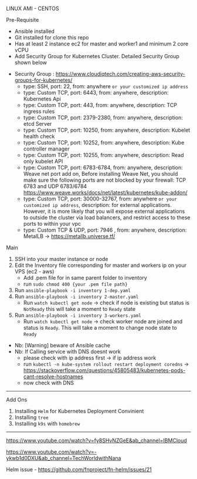 LINUX AMI - CENTOS

Pre-Requisite
- Ansible installed
- Git installed for clone this repo
- Has at least 2 instance ec2 for master and worker1 and minimum 2 core vCPU
- Add Security Group for Kubernetes Cluster. Detailed Security Group shown below

+ Security Group : https://www.cloudiqtech.com/creating-aws-security-groups-for-kubernetes/
    - type: SSH, port: 22, from: anywhere `or your customized ip address`
    - type: Custom TCP, port: 6443, from: anywhere, description: Kubernetes Api
    - type: Custom TCP, port: 443, from: anywhere, description: TCP ingress rules
    - type: Custom TCP, port: 2379-2380, from: anywhere, description: etcd Server
    - type: Custom TCP, port: 10250, from: anywhere, description: Kubelet health check
    - type: Custom TCP, port: 10252, from: anywhere, description: Kube controller manager
    - type: Custom TCP, port: 10255, from: anywhere, description: Read only kubelet API
    - type: Custom TCP, port: 6783-6784, from: anywhere, description: Weave net port add on, Before installing Weave Net, you should make sure the following ports are not blocked by your firewall: TCP 6783 and UDP 6783/6784 https://www.weave.works/docs/net/latest/kubernetes/kube-addon/
    - type: Custom TCP, port: 30000-32767, from: anywhere `or your customized ip address`, description: for external applications. However, it is more likely that you will expose external applications to outside the cluster via load balancers, and restrict access to these ports to within your vpc
    - type: Custom TCP & UDP, port: 7946 , from: anywhere, description: MetalLB -> https://metallb.universe.tf/

Main
1. SSH into your master instance or node
1. Edit the Inventory file corresponding for master and workers ip on your VPS (ec2 - aws)
    - Add .pem file for in same parent folder to inventory
    - run `sudo chmod 400 {your .pem file path}`
2. Run `ansible-playbook -i inventory 1-dep.yaml`
3. Run `ansible-playbook -i inventory 2-master.yaml`
    - Run `watch kubectl get node` -> check if node is existing but status is `NotReady` this will take a moment to `Ready` state
4. Run `ansible-playbook -i inventory 3-workers.yaml`
    - Run `watch kubectl get node` -> check worker node are joined and status is `Ready`. This will take a moment to change node state to `Ready`

- Nb: [Warning] beware of Ansible cache
- Nb: If Calling service with DNS doesnt work
    - please check with ip address first -> if ip address work
    - run `kubectl -n kube-system rollout restart deployment coredns` -> https://stackoverflow.com/questions/45805483/kubernetes-pods-cant-resolve-hostnames
    - now check with DNS


-------------------------------------------------------------------------------------------------------------------------------------------
Add Ons
1. Installing `Helm` for Kubernetes Deployment Convinient
2. Installing `tree`
3. Installing `k9s` with `homebrew`
-------------------------------------------------------------------------------------------------------------------------------------------

https://www.youtube.com/watch?v=fy8SHvNZGeE&ab_channel=IBMCloud

https://www.youtube.com/watch?v=-ykwb1d0DXU&ab_channel=TechWorldwithNana

Helm issue - https://github.com/fnproject/fn-helm/issues/21
